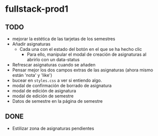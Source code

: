 # fullstack-prod1


## TODO
* mejorar la estética de las tarjetas de los semestres
* Añadir asignaturas
    * Cada una con el estado del botón en el que se ha hecho clic
        * Para ello, manipular el modal de creación de asignaturas al abrirlo con un data-status
* Refrescar asignaturas cuando se añaden
* Pensar mejor los dos campos extras de las asignaturas (ahora mismo están 'nota' y 'like')
* bucear en `styles.css` a ver si entiendo algo.
* modal de confirmación de borrado de asignatura
* modal de edición de asignatura
* modal de edición de semestre
* Datos de semestre en la página de semestre

## DONE
* Estilizar zona de asignaturas pendientes
